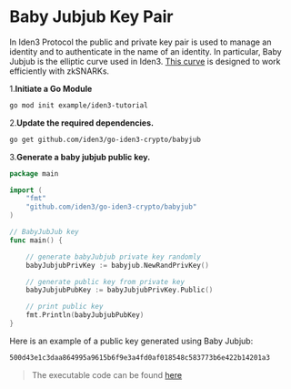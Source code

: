 # Baby Jubjub Key Pair

In Iden3 Protocol the public and private key pair is used to manage an identity and to authenticate in the name of an identity. In particular, Baby Jubjub is the elliptic curve used in Iden3. [This curve](../publications/pdfs/Baby-Jubjub.pdf) is designed to work efficiently with zkSNARKs.

1.**Initiate a Go Module**

```bash
go mod init example/iden3-tutorial
```

2.**Update the required dependencies.**

```bash
go get github.com/iden3/go-iden3-crypto/babyjub
```
    
3.**Generate a baby jubjub public key.**

``` go
package main

import (
    "fmt"
    "github.com/iden3/go-iden3-crypto/babyjub"
)

// BabyJubJub key
func main() {

    // generate babyJubjub private key randomly
    babyJubjubPrivKey := babyjub.NewRandPrivKey()

    // generate public key from private key
    babyJubjubPubKey := babyJubjubPrivKey.Public()

    // print public key
    fmt.Println(babyJubjubPubKey)
}
```

Here is an example of a public key generated using Baby Jubjub:

```bash
500d43e1c3daa864995a9615b6f9e3a4fd0af018548c583773b6e422b14201a3
```

> The executable code can be found [here](https://github.com/0xPolygonID/tutorial-examples/blob/main/issuer-protocol/main.go#L21)

